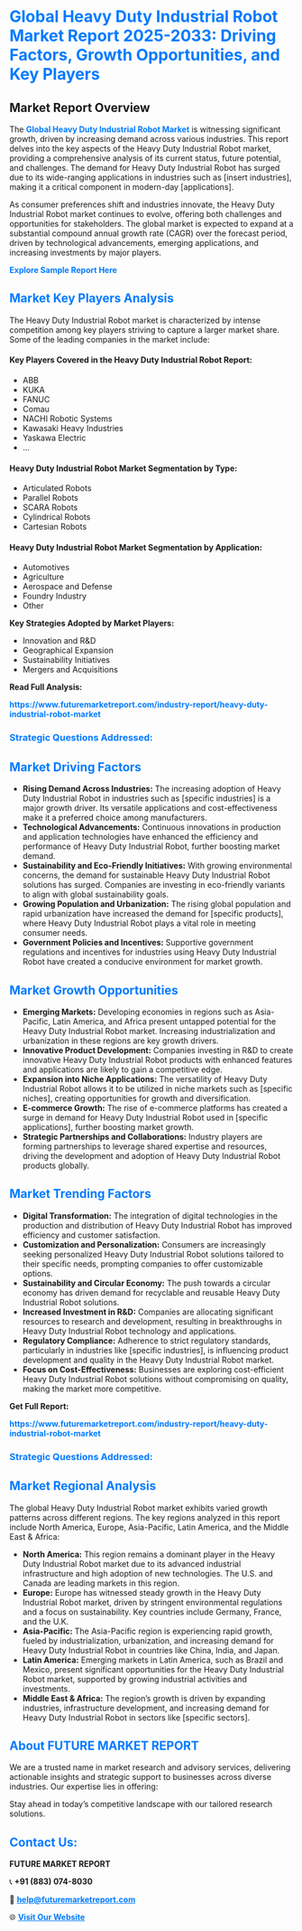 <h1 style="color: #007BFF;">Global Heavy Duty Industrial Robot Market Report 2025-2033: Driving Factors, Growth Opportunities, and Key Players</h1>

<section id="overview">
<h2>Market Report Overview</h2>
<p>The <a href="https://www.futuremarketreport.com/industry-report/heavy-duty-industrial-robot-market" style="color: #007BFF; text-decoration: none;"><strong>Global Heavy Duty Industrial Robot Market</strong></a> is witnessing significant growth, driven by increasing demand across various industries. This report delves into the key aspects of the Heavy Duty Industrial Robot market, providing a comprehensive analysis of its current status, future potential, and challenges. The demand for Heavy Duty Industrial Robot has surged due to its wide-ranging applications in industries such as [insert industries], making it a critical component in modern-day [applications].</p>
<p>As consumer preferences shift and industries innovate, the Heavy Duty Industrial Robot market continues to evolve, offering both challenges and opportunities for stakeholders. The global market is expected to expand at a substantial compound annual growth rate (CAGR) over the forecast period, driven by technological advancements, emerging applications, and increasing investments by major players.</p>
</section>

<section id="overview">
<p><a href="https://www.futuremarketreport.com/request-sample/reportId=102855" style="color: #007BFF; text-decoration: none;"><strong>Explore Sample Report Here</strong></a></p>
</section>

<section id="key-players">
<h2 style="color: #007BFF;">Market Key Players Analysis</h2>
<p>The Heavy Duty Industrial Robot market is characterized by intense competition among key players striving to capture a larger market share. Some of the leading companies in the market include:</p>
<h4>Key Players Covered in the Heavy Duty Industrial Robot Report:</h4>
<ul><li>ABB</li><li>KUKA</li><li>FANUC</li><li>Comau</li><li>NACHI Robotic Systems</li><li>Kawasaki Heavy Industries</li><li>Yaskawa Electric</li><li>...</li></ul>
<h4>Heavy Duty Industrial Robot Market Segmentation by Type:</h4>
<ul><li>Articulated Robots</li><li>Parallel Robots</li><li>SCARA Robots</li><li>Cylindrical Robots</li><li>Cartesian Robots</li></ul>

<h4>Heavy Duty Industrial Robot Market Segmentation by Application:</h4>
<ul><li>Automotives</li><li>Agriculture</li><li>Aerospace and Defense</li><li>Foundry Industry</li><li>Other</li></ul>
<p><strong>Key Strategies Adopted by Market Players:</strong></p>
<ul>
<li>Innovation and R&D</li>
<li>Geographical Expansion</li>
<li>Sustainability Initiatives</li>
<li>Mergers and Acquisitions</li>
</ul>
</section>

<section>
<p><strong>Read Full Analysis: </strong></p><a href="https://www.futuremarketreport.com/industry-report/heavy-duty-industrial-robot-market" style="color: #007BFF; text-decoration: none;"><strong>https://www.futuremarketreport.com/industry-report/heavy-duty-industrial-robot-market</strong></a>
<h3 style="color: #007BFF;">Strategic Questions Addressed:</h3>
</section>

<section id="driving-factors">
<h2 style="color: #007BFF;">Market Driving Factors</h2>
<ul>
<li><strong>Rising Demand Across Industries:</strong> The increasing adoption of Heavy Duty Industrial Robot in industries such as [specific industries] is a major growth driver. Its versatile applications and cost-effectiveness make it a preferred choice among manufacturers.</li>
<li><strong>Technological Advancements:</strong> Continuous innovations in production and application technologies have enhanced the efficiency and performance of Heavy Duty Industrial Robot, further boosting market demand.</li>
<li><strong>Sustainability and Eco-Friendly Initiatives:</strong> With growing environmental concerns, the demand for sustainable Heavy Duty Industrial Robot solutions has surged. Companies are investing in eco-friendly variants to align with global sustainability goals.</li>
<li><strong>Growing Population and Urbanization:</strong> The rising global population and rapid urbanization have increased the demand for [specific products], where Heavy Duty Industrial Robot plays a vital role in meeting consumer needs.</li>
<li><strong>Government Policies and Incentives:</strong> Supportive government regulations and incentives for industries using Heavy Duty Industrial Robot have created a conducive environment for market growth.</li>
</ul>
</section>

<section id="growth-opportunities">
<h2 style="color: #007BFF;">Market Growth Opportunities</h2>
<ul>
<li><strong>Emerging Markets:</strong> Developing economies in regions such as Asia-Pacific, Latin America, and Africa present untapped potential for the Heavy Duty Industrial Robot market. Increasing industrialization and urbanization in these regions are key growth drivers.</li>
<li><strong>Innovative Product Development:</strong> Companies investing in R&D to create innovative Heavy Duty Industrial Robot products with enhanced features and applications are likely to gain a competitive edge.</li>
<li><strong>Expansion into Niche Applications:</strong> The versatility of Heavy Duty Industrial Robot allows it to be utilized in niche markets such as [specific niches], creating opportunities for growth and diversification.</li>
<li><strong>E-commerce Growth:</strong> The rise of e-commerce platforms has created a surge in demand for Heavy Duty Industrial Robot used in [specific applications], further boosting market growth.</li>
<li><strong>Strategic Partnerships and Collaborations:</strong> Industry players are forming partnerships to leverage shared expertise and resources, driving the development and adoption of Heavy Duty Industrial Robot products globally.</li>
</ul>
</section>

<section id="trending-factors">
<h2 style="color: #007BFF;">Market Trending Factors</h2>
<ul>
<li><strong>Digital Transformation:</strong> The integration of digital technologies in the production and distribution of Heavy Duty Industrial Robot has improved efficiency and customer satisfaction.</li>
<li><strong>Customization and Personalization:</strong> Consumers are increasingly seeking personalized Heavy Duty Industrial Robot solutions tailored to their specific needs, prompting companies to offer customizable options.</li>
<li><strong>Sustainability and Circular Economy:</strong> The push towards a circular economy has driven demand for recyclable and reusable Heavy Duty Industrial Robot solutions.</li>
<li><strong>Increased Investment in R&D:</strong> Companies are allocating significant resources to research and development, resulting in breakthroughs in Heavy Duty Industrial Robot technology and applications.</li>
<li><strong>Regulatory Compliance:</strong> Adherence to strict regulatory standards, particularly in industries like [specific industries], is influencing product development and quality in the Heavy Duty Industrial Robot market.</li>
<li><strong>Focus on Cost-Effectiveness:</strong> Businesses are exploring cost-efficient Heavy Duty Industrial Robot solutions without compromising on quality, making the market more competitive.</li>
</ul>
</section>

<section>
<p><strong>Get Full Report: </strong></p><a href="https://www.futuremarketreport.com/industry-report/heavy-duty-industrial-robot-market" style="color: #007BFF; text-decoration: none;"><strong>https://www.futuremarketreport.com/industry-report/heavy-duty-industrial-robot-market</strong></a>
<h3 style="color: #007BFF;">Strategic Questions Addressed:</h3>
</section>


<section id="regional-analysis">
<h2 style="color: #007BFF;">Market Regional Analysis</h2>
<p>The global Heavy Duty Industrial Robot market exhibits varied growth patterns across different regions. The key regions analyzed in this report include North America, Europe, Asia-Pacific, Latin America, and the Middle East & Africa:</p>
<ul>
<li><strong>North America:</strong> This region remains a dominant player in the Heavy Duty Industrial Robot market due to its advanced industrial infrastructure and high adoption of new technologies. The U.S. and Canada are leading markets in this region.</li>
<li><strong>Europe:</strong> Europe has witnessed steady growth in the Heavy Duty Industrial Robot market, driven by stringent environmental regulations and a focus on sustainability. Key countries include Germany, France, and the U.K.</li>
<li><strong>Asia-Pacific:</strong> The Asia-Pacific region is experiencing rapid growth, fueled by industrialization, urbanization, and increasing demand for Heavy Duty Industrial Robot in countries like China, India, and Japan.</li>
<li><strong>Latin America:</strong> Emerging markets in Latin America, such as Brazil and Mexico, present significant opportunities for the Heavy Duty Industrial Robot market, supported by growing industrial activities and investments.</li>
<li><strong>Middle East & Africa:</strong> The region’s growth is driven by expanding industries, infrastructure development, and increasing demand for Heavy Duty Industrial Robot in sectors like [specific sectors].</li>
</ul>
</section>

<footer>
<h2 style="color: #007BFF;">About FUTURE MARKET REPORT</h2>
<p>We are a trusted name in market research and advisory services, delivering actionable insights and strategic support to businesses across diverse industries. Our expertise lies in offering:</p>

<p>Stay ahead in today’s competitive landscape with our tailored research solutions.</p>

<h2 style="color: #007BFF;">Contact Us:</h2>
<p><strong>FUTURE MARKET REPORT</strong></p>
<p>📞 <strong>+91 (883) 074-8030</strong></p>
<p>📧 <strong><a href="mailto:help@futuremarketreport.com" style="color: #007BFF;">help@futuremarketreport.com</a></strong></p>
<p>🌐 <strong><a href="https://www.futuremarketreport.com/" style="color: #007BFF;">Visit Our Website</a></strong></p>
</footer>